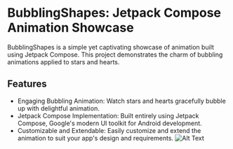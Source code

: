 # **BubblingShapes: Jetpack Compose Animation Showcase**

BubblingShapes is a simple yet captivating showcase of animation built using Jetpack Compose. This project demonstrates the charm of bubbling animations applied to stars and hearts.
## Features

- Engaging Bubbling Animation: Watch stars and hearts gracefully bubble up with delightful animation.
- Jetpack Compose Implementation: Built entirely using Jetpack Compose, Google's modern UI toolkit for Android development.
- Customizable and Extendable: Easily customize and extend the animation to suit your app's design and requirements.
![Alt Text](https://s6.ezgif.com/tmp/ezgif-6-12ca4a358c.gif)
